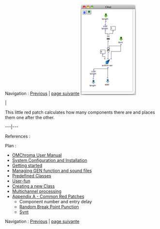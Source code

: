 
Navigation : [Previous](A-Appendix-A_Common_red_patches
"page précédente\(Appendix A - Common Red Patches\)") | [page
suivante](Random_BPF "Next\(Random Break Point Punction\)")
[![](../res/c_number_ed_1.png)](../res/c_number_ed.png "Cliquez pour
agrandir")

|

This little red patch calculates how many components there are and places them
one after the other.  
  
---|---  
  
References :

Plan :

  * [OMChroma User Manual](OMChroma)
  * [System Configuration and Installation](Installation)
  * [Getting started](Getting_Started)
  * [Managing GEN function and sound files](Managing_GEN_function_and_sound_files)
  * [Predefined Classes](Predefined_classes)
  * [User-fun](User-fun)
  * [Creating a new Class](Creating_a_new_Class)
  * [Multichannel processing](06-Multichannel_processing)
  * [Appendix A - Common Red Patches](A-Appendix-A_Common_red_patches)
    * Component number and entry delay
    * [Random Break Point Punction](Random_BPF)
    * [Synt](Synt)

Navigation : [Previous](A-Appendix-A_Common_red_patches
"page précédente\(Appendix A - Common Red Patches\)") | [page
suivante](Random_BPF "Next\(Random Break Point Punction\)")
